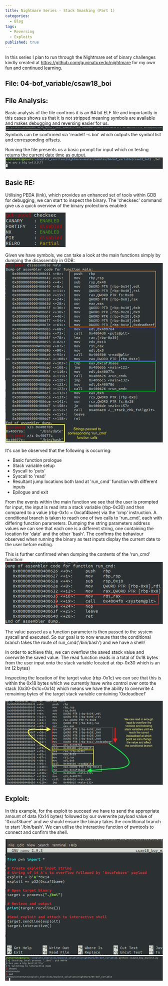 ```yaml
---
title: Nightmare Series - Stack Smashing (Part 1)
categories:
  - Blog
tags:
  - Reversing
  - Exploits
published: true
---
```

In this series I plan to run through the Nightmare set of binary challenges kindly created at https://github.com/guyinatuxedo/nightmare for my own fun and continued learning.

## **File:** 04-bof_variable/csaw18_boi

## **File Analysis:**
Basic analysis of the file confirms it is an 64 bit ELF file and importantly in this cases shows us that it is not stripped meaning symbols are available and makes debugging and reversing easier for us.
![](/assets/images/stacksmashing01_nightmare_04_csaw_boi/file_check.png)
Symbols can be confirmed via 'readelf -s boi' which outputs the symbol list and corresponding offsets.

Running the file presents us a basic prompt for input which on testing returns the current date time as output.
![](/assets/images/stacksmashing01_nightmare_04_csaw_boi/prompt.png)

## **Basic RE:**
Utilising PEDA (link), which provides an enhanced set of tools within GDB for debugging, we can start to inspect the binary. The 'checksec' command give us a quick overview of the binary protections enabled:

![](/assets/images/stacksmashing01_nightmare_04_csaw_boi/checksec.png)

Given we have symbols, we can take a look at the main functions simply by dumping the disassembly in GDB:
![](/assets/images/stacksmashing01_nightmare_04_csaw_boi/main_dump.png)

It's can be observed that the following is occurring:
 - Basic function prologue
 - Stack variable setup
 - Syscall to 'puts'
 - Syscall to 'read'
 - Resultant jump locations both land at 'run_cmd' function with different inputs
 - Epilogue and exit

From the events within the main function we see that the user is prompted for input, the input is read into a stack variable (rbp-0x30) and then compared to a value (rbp-0x1c = 0xcaf4baee) via the 'cmp' instruction. A conditional branch is taken to reach one of two calls to 'run_cmd', each with differing function parameters. Dumping the string parameters address values we can see that each one is a different string, one containing the location for 'date' and the other 'bash'. The confirms the behaviour observed when running the binary as test inputs display the current date to the user before exiting.

This is further confirmed when dumping the contents of the 'run_cmd' function:
![](/assets/images/stacksmashing01_nightmare_04_csaw_boi/run_cmd_dump.png)

The value passed as a function parameter is then passed to the system syscall and executed. So our goal is to now ensure that the conditional branch takes the route of run_cmd('/bin/bash') and we have a shell!

In order to achieve this, we can overflow the saved stack value and overwrite the saved value. The read function reads in a total of 0x18 bytes from the user input onto the stack variable located at rbp-0x30 which is an int (2 bytes)

Inspecting the location of the target value (rbp-0x1c) we can see that this is within the 0x18 bytes which we currently have write control over onto the stack (0x30-0x1c=0x14) which means we have the ability to overwrite 4 remaining bytes of the target stack variable containing '0xdeadbeef'

![](/assets/images/stacksmashing01_nightmare_04_csaw_boi/exploit_basic.png)

## **Exploit:**

In this example, for the exploit to succeed we have to send the appropriate amount of data (0x14 bytes) followed by our overwrite payload value of '0xcaf3baee' and we should ensure the binary takes the conditional branch to start '/bin/bash'. We can utilise the interactive function of pwntools to connect and confirm the shell.

![](/assets/images/stacksmashing01_nightmare_04_csaw_boi/exploit.png)
![](/assets/images/stacksmashing01_nightmare_04_csaw_boi/exploit_run.png)
